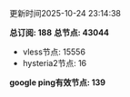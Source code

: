 更新时间2025-10-24 23:14:38

**总订阅: 188**
**总节点: 43044**
- vless节点: 15556
- hysteria2节点: 16

**google ping有效节点: 139**
